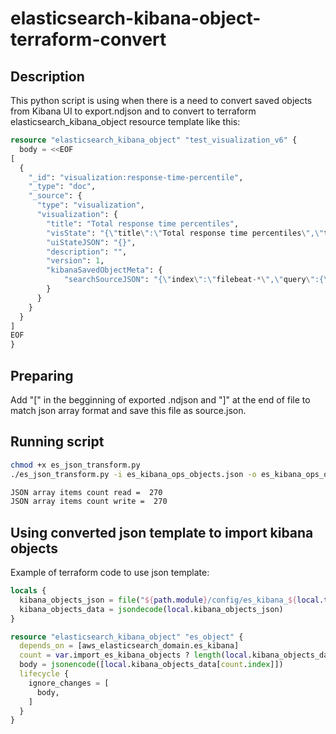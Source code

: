 # elasticsearch-kibana-object-terraform-convert

## Description

This python script is using when there is a need to convert saved objects from Kibana UI to export.ndjson and to convert to terraform elasticsearch_kibana_object resource template like this:

```terraform
resource "elasticsearch_kibana_object" "test_visualization_v6" {
  body = <<EOF
[
  {
    "_id": "visualization:response-time-percentile",
    "_type": "doc",
    "_source": {
      "type": "visualization",
      "visualization": {
        "title": "Total response time percentiles",
        "visState": "{\"title\":\"Total response time percentiles\",\"type\":\"line\",\"params\":{\"addTooltip\":true,\"addLegend\":true,\"legendPosition\":\"right\",\"showCircles\":true,\"interpolate\":\"linear\",\"scale\":\"linear\",\"drawLinesBetweenPoints\":true,\"radiusRatio\":9,\"times\":[],\"addTimeMarker\":false,\"defaultYExtents\":false,\"setYExtents\":false},\"aggs\":[{\"id\":\"1\",\"enabled\":true,\"type\":\"percentiles\",\"schema\":\"metric\",\"params\":{\"field\":\"app.total_time\",\"percents\":[50,90,95]}},{\"id\":\"2\",\"enabled\":true,\"type\":\"date_histogram\",\"schema\":\"segment\",\"params\":{\"field\":\"@timestamp\",\"interval\":\"auto\",\"customInterval\":\"2h\",\"min_doc_count\":1,\"extended_bounds\":{}}},{\"id\":\"3\",\"enabled\":true,\"type\":\"terms\",\"schema\":\"group\",\"params\":{\"field\":\"system.syslog.program\",\"size\":5,\"order\":\"desc\",\"orderBy\":\"_term\"}}],\"listeners\":{}}",
        "uiStateJSON": "{}",
        "description": "",
        "version": 1,
        "kibanaSavedObjectMeta": {
            "searchSourceJSON": "{\"index\":\"filebeat-*\",\"query\":{\"query_string\":{\"query\":\"*\",\"analyze_wildcard\":true}},\"filter\":[]}"
        }
      }
    }
  }
]
EOF
}
```

## Preparing

Add "[" in the begginning of exported .ndjson and "]" at the end of file to match json array format and save this file as source.json.

## Running script

```bash
chmod +x es_json_transform.py
./es_json_transform.py -i es_kibana_ops_objects.json -o es_kibana_ops_objects_transf.json

JSON array items count read =  270
JSON array items count write =  270
```

## Using converted json template to import kibana objects

Example of terraform code to use json template:

```terraform
locals {
  kibana_objects_json = file("${path.module}/config/es_kibana_${local.tf_workspace}_objects.json")
  kibana_objects_data = jsondecode(local.kibana_objects_json)
}

resource "elasticsearch_kibana_object" "es_object" {
  depends_on = [aws_elasticsearch_domain.es_kibana]
  count = var.import_es_kibana_objects ? length(local.kibana_objects_data) : 0
  body = jsonencode([local.kibana_objects_data[count.index]])
  lifecycle {
    ignore_changes = [
      body,
    ]
  }
}
```

